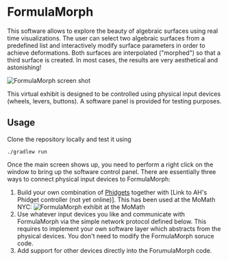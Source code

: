 FormulaMorph
============

This software allows to explore the beauty of algebraic surfaces using real time visualizations. The user can select two algebraic surfaces from a predefined list and interactively modify surface parameters in order to achieve deformations. Both surfaces are interpolated ("morphed") so that a third surface is created. In most cases, the results are very aesthetical and astonishing!

![FormulaMorph screen shot](https://raw.github.com/IMAGINARY/FormulaMorph/gh-pages/images/FormulaMorphScreenShot.png)

This virtual exhibit is designed to be controlled using physical input devices (wheels, levers, buttons). A software panel is provided for testing purposes.

Usage
-----

Clone the repository locally and test it using
```
./gradlew run
```

Once the main screen shows up, you need to perform a right click on the window to bring up the software control panel. There are essentially three ways to connect physical input devices to FormulaMorph:

1. Build your own combination of [Phidgets](http://www.phidgets.com/) together with [Link to AH's Phidget controller (not yet online)]. This has been used at the MoMath NYC:
   ![FormulaMorph exhibit at the MoMath](https://raw.github.com/IMAGINARY/FormulaMorph/gh-pages/images/FormulaMorphAtMoMath.jpg)
2. Use whatever input devices you like and communicate with FormulaMorph via the simple network protocol defined below. This requires to implement your own software layer which abstracts from the physical devices. You don't need to modify the FormulaMorph soruce code.
3. Add support for other devices directly into the ForumulaMorph code.

